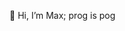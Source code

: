 👋 Hi, I’m Max;
prog is pog

<!---
Maxime-2160426/Maxime-2160426 is a ✨ special ✨ repository because its `README.md` (this file) appears on your GitHub profile.
You can click the Preview link to take a look at your changes.
--->
